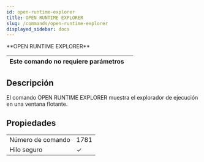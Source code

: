 ```yaml
---
id: open-runtime-explorer
title: OPEN RUNTIME EXPLORER
slug: /commands/open-runtime-explorer
displayed_sidebar: docs
---
```


<!--REF #_command_.OPEN RUNTIME EXPLORER.Syntax-->**OPEN RUNTIME EXPLORER**<!-- END REF-->
<!--REF #_command_.OPEN RUNTIME EXPLORER.Params-->
| Este comando no requiere parámetros |  |
| --- | --- |

<!-- END REF-->

## Descripción 

<!--REF #_command_.OPEN RUNTIME EXPLORER.Summary-->El comando OPEN RUNTIME EXPLORER muestra el explorador de ejecución en una ventana flotante.<!-- END REF-->


## Propiedades

|  |  |
| --- | --- |
| Número de comando | 1781 |
| Hilo seguro | &check; |


